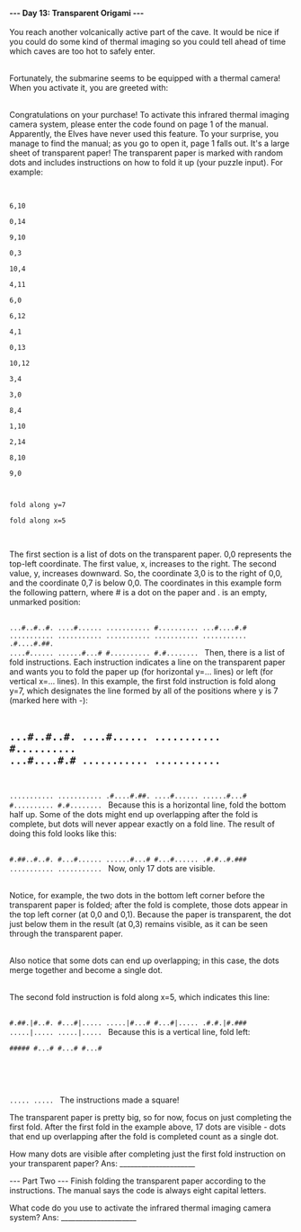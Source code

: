 <b>--- Day 13: Transparent Origami ---</b> <br/><br/>
You reach another volcanically active part of the cave. It would be nice if you could do some kind of thermal imaging so you could tell ahead of time which caves are too hot to safely enter.<br/><br/>

Fortunately, the submarine seems to be equipped with a thermal camera! When you activate it, you are greeted with:<br/><br/>

Congratulations on your purchase! To activate this infrared thermal imaging
camera system, please enter the code found on page 1 of the manual.
Apparently, the Elves have never used this feature. To your surprise, you manage to find the manual; as you go to open it, page 1 falls out. It's a large sheet of transparent paper! The transparent paper is marked with random dots and includes instructions on how to fold it up (your puzzle input). For example:<br/><br/>

<pre><code>
6,10<br/>
0,14<br/>
9,10<br/>
0,3<br/>
10,4<br/>
4,11<br/>
6,0<br/>
6,12<br/>
4,1<br/>
0,13<br/>
10,12<br/>
3,4<br/>
3,0<br/>
8,4<br/>
1,10<br/>
2,14<br/>
8,10<br/>
9,0<br/>
<br/>
fold along y=7<br/>
fold along x=5<br/>
</code>
</pre>

The first section is a list of dots on the transparent paper. 0,0 represents the top-left coordinate. The first value, x, increases to the right. The second value, y, increases downward. So, the coordinate 3,0 is to the right of 0,0, and the coordinate 0,7 is below 0,0. The coordinates in this example form the following pattern, where # is a dot on the paper and . is an empty, unmarked position:<br/><br/>

<code>...#..#..#.
....#......
...........
#..........
...#....#.#
...........
...........
...........
...........
...........
.#....#.##.
....#......
......#...#
#..........
#.#........
</code>
Then, there is a list of fold instructions. Each instruction indicates a line on the transparent paper and wants you to fold the paper up (for horizontal y=... lines) or left (for vertical x=... lines). In this example, the first fold instruction is fold along y=7, which designates the line formed by all of the positions where y is 7 (marked here with -):<br/><br/>

<code>...#..#..#.
....#......
...........
#..........
...#....#.#
...........
...........
-----------
...........
...........
.#....#.##.
....#......
......#...#
#..........
#.#........
</code>
Because this is a horizontal line, fold the bottom half up. Some of the dots might end up overlapping after the fold is complete, but dots will never appear exactly on a fold line. The result of doing this fold looks like this:<br/><br/>

<code>#.##..#..#.
#...#......
......#...#
#...#......
.#.#..#.###
...........
...........
</code>
Now, only 17 dots are visible.<br/><br/>

Notice, for example, the two dots in the bottom left corner before the transparent paper is folded; after the fold is complete, those dots appear in the top left corner (at 0,0 and 0,1). Because the paper is transparent, the dot just below them in the result (at 0,3) remains visible, as it can be seen through the transparent paper.<br/><br/>

Also notice that some dots can end up overlapping; in this case, the dots merge together and become a single dot.<br/><br/>

The second fold instruction is fold along x=5, which indicates this line:<br/><br/>

<code>#.##.|#..#.
#...#|.....
.....|#...#
#...#|.....
.#.#.|#.###
.....|.....
.....|.....
</code>
Because this is a vertical line, fold left:

<code>#####
#...#
#...#
#...#
#####
.....
.....
</code>
The instructions made a square!<br/>

The transparent paper is pretty big, so for now, focus on just completing the first fold. After the first fold in the example above, 17 dots are visible - dots that end up overlapping after the fold is completed count as a single dot.

How many dots are visible after completing just the first fold instruction on your transparent paper?
Ans: _____________________

--- Part Two ---
Finish folding the transparent paper according to the instructions. The manual says the code is always eight capital letters.

What code do you use to activate the infrared thermal imaging camera system?
Ans: _____________________
